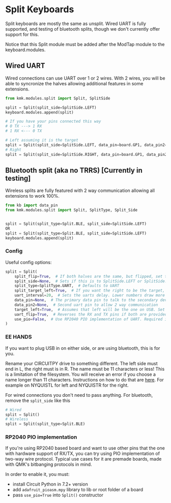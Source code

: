 # Split Keyboards
Split keyboards are mostly the same as unsplit. Wired UART is fully supported,
and testing of bluetooth splits, though we don't currently offer support for this.

Notice that this Split module must be added after the ModTap module to the keyboard.modules.

## Wired UART
Wired connections can use UART over 1 or 2 wires. With 2 wires, you will be able
to syncronize the halves allowing additional features in some extensions.
```python
from kmk.modules.split import Split, SplitSide

split = Split(split_side=SplitSide.LEFT)
keyboard.modules.append(split)

# If you have your pins connected this way
# 0 TX ---> 1 RX
# 1 RX <--- 0 TX

# Left assuming it is the target
split = Split(split_side=SplitSide.LEFT, data_pin=board.GP1, data_pin2=board.GP0, uart_flip=False)
# Right
split = Split(split_side=SplitSide.RIGHT, data_pin=board.GP1, data_pin2=board.GP0, uart_flip=False)
```

## Bluetooth split (aka no TRRS) [Currently in testing]
Wireless splits are fully featured with 2 way communication allowing all extensions to work 100%.
```python
from kb import data_pin
from kmk.modules.split import Split, SplitType, Split_Side


split = Split(split_type=Split.BLE, split_side=SplitSide.LEFT)
OR
split = Split(split_type=Split.BLE, split_side=SplitSide.LEFT)
keyboard.modules.append(split)
```

### Config
Useful config options:
```python
split = Split(
    split_flip=True,  # If both halves are the same, but flipped, set this True
    split_side=None,  # Sets if this is to SplitSide.LEFT or SplitSide.RIGHT, or use EE hands
    split_type=SplitType.UART,  # Defaults to UART
    split_target_left=True,  # If you want the right to be the target, change this to false
    uart_interval=20,  # Sets the uarts delay. Lower numbers draw more power
    data_pin=None,  # The primary data pin to talk to the secondary device with
    data_pin2=None,  # Second uart pin to allow 2 way communication
    target_left=True,  # Assumes that left will be the one on USB. Set to folse if it will be the right
    uart_flip=True,  # Reverses the RX and TX pins if both are provided
    use_pio=False,  # Use RP2040 PIO implementation of UART. Required if you want to use other pins than RX/TX
)

```

### EE HANDS
If you want to plug USB in on either side, or are using bluetooth, this is for 
you.

Rename your CIRCUITPY drive to something different. The left side must 
end in L, the right must is in R. The name must be 11 characters or less! This is 
a limitation of the filesystem. You will receive an error if you choose a name 
longer than 11 characters. Instructions on how to do that are 
[here](https://learn.adafruit.com/welcome-to-circuitpython/the-circuitpy-drive).
For example on NYQUISTL for left and NYQUISTR for the right. 

For wired connections you don't need to pass anything. For bluetooth, remove the `split_side` like this
```python
# Wired
split = Split()
# Wireless
split = Split(split_type=Split.BLE)
```

### RP2040 PIO implementation

If you're using RP2040 based board and want to use other pins that the one with hardware support of RX/TX, you can try
using PIO implementation of two-way wire protocol. Typical use cases for it are premade boards, made with QMK's
bitbanging protocols in mind.

In order to enable it, you must:

- install Circuit Python in 7.2+ version
- add `adafruit_pioasm.mpy` library to lib or root folder of a board
- pass `use_pio=True` into `Split()` constructor
